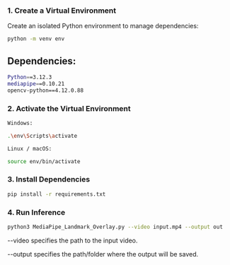 ### 1. Create a Virtual Environment
Create an isolated Python environment to manage dependencies:
```bash
python -m venv env
```
## Dependencies:
```bash
Python==3.12.3
mediapipe==0.10.21
opencv-python==4.12.0.88
```

### 2. Activate the Virtual Environment
```bash
Windows:

.\env\Scripts\activate

Linux / macOS:

source env/bin/activate
```

### 3. Install Dependencies
```bash
pip install -r requirements.txt
```

### 4. Run Inference
```bash
python3 MediaPipe_Landmark_Overlay.py --video input.mp4 --output out
```
--video specifies the path to the input video.

--output specifies the path/folder where the output will be saved.

